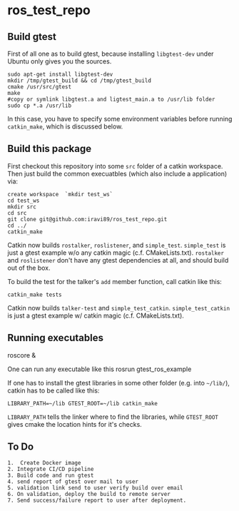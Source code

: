 # ros_test_repo
## Build gtest

First of all one as to build gtest, because installing `libgtest-dev` under Ubuntu only gives you the sources.

    sudo apt-get install libgtest-dev
    mkdir /tmp/gtest_build && cd /tmp/gtest_build
    cmake /usr/src/gtest
    make
    #copy or symlink libgtest.a and ligtest_main.a to /usr/lib folder
    sudo cp *.a /usr/lib
In this case, you have to specify some environment variables before running `catkin_make`, which is discussed below.

## Build this package

First checkout this repository into some `src` folder of a catkin workspace.
Then just build the common execuatbles (which also include a  application) via:

    create workspace  `mkdir test_ws` 
    cd test_ws
    mkdir src
    cd src
    git clone git@github.com:iravi89/ros_test_repo.git
    cd ../
    catkin_make

Catkin now builds `rostalker`, `roslistener`, and `simple_test`.
`simple_test` is just a gtest example w/o any catkin magic (c.f. CMakeLists.txt).
`rostalker` and `roslistener` don't have any gtest dependencies at all, and should build out of the box.

To build the test for the talker's `add` member function, call catkin like this:

    catkin_make tests

Catkin now builds `talker-test` and `simple_test_catkin`.
`simple_test_catkin` is just a gtest example w/ catkin magic (c.f. CMakeLists.txt).

## Running executables

roscore &

One can run any executable like this 
rosrun gtest_ros_example <the executable name>

If one has to install the gtest libraries in some other folder (e.g. into `~/lib/`), catkin has to be called like this:

    LIBRARY_PATH=~/lib GTEST_ROOT=~/lib catkin_make

`LIBRARY_PATH` tells the linker where to find the libraries, while `GTEST_ROOT` gives cmake the location hints for it's checks.

## To Do

    1.  Create Docker image
    2. Integrate CI/CD pipeline
    3. Build code and run gtest
    4. send report of gtest over mail to user
    5. validation link send to user verify build over email
    6. On validation, deploy the build to remote server
    7. Send success/failure report to user after deployment.


    
    

